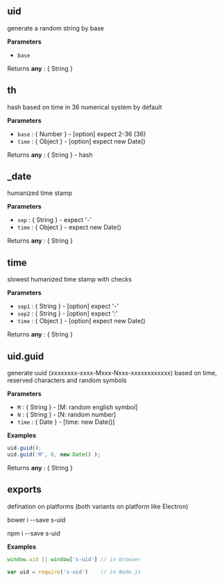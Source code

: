 <!-- Generated by documentation.js. Update this documentation by updating the source code. -->

## uid

generate a random string by base

**Parameters**

-   `base`  

Returns **any** : { String }

## th

hash based on time in 36 numerical system by default

**Parameters**

-   `base`  : { Number } - [option] expect 2-36 (36)
-   `time`  : { Object } - [option] expect new Date()

Returns **any** : { String } - hash

## \_date

humanized time stamp

**Parameters**

-   `sep`  : { String } - expect '-'
-   `time`  : { Object } - expect new Date()

Returns **any** : { String }

## time

slowest humanized time stamp with checks

**Parameters**

-   `sep1`  : { String } - [option] expect '-'
-   `sep2`  : { String } - [option] expect ':'
-   `time`  : { Object } - [option] expect new Date()

Returns **any** : { String }

## uid.guid

generate uuid (xxxxxxxx-xxxx-Mxxx-Nxxx-xxxxxxxxxxxx)
based on time, reserved characters and random symbols

**Parameters**

-   `M`  : { String } - [M: random english symbol]
-   `N`  : { String } - [N: random number]
-   `time`  : { Date } - [time: new Date()]

**Examples**

```javascript
uid.guid();
uid.guid('M', 0, new Date() );
```

Returns **any** : { String }

## exports

defination on platforms (both variants on platform like Electron)

bower i --save s-uid

npm i --save s-uid

**Examples**

```javascript
window.uid || window['s-uid'] // in browser
```

```javascript
var uid = require('s-uid')    // in Node.js
```
